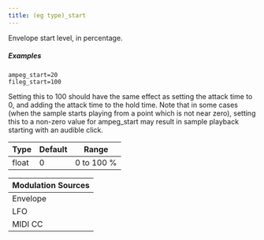 ```yaml
---
title: (eg type)_start
---
```

Envelope start level, in percentage.

##### Examples

```
ampeg_start=20
fileg_start=100
```

Setting this to 100 should have the same effect as setting the attack time to 0,
and adding the attack time to the hold time.
Note that in some cases (when the sample starts playing from a point which is
not near zero), setting this to a non-zero value for ampeg_start may result in
sample playback starting with an audible click.

| Type  | Default | Range      |
| ---   | ---     | ---        |
| float | 0       | 0 to 100 % |

| Modulation Sources
|           ---
| Envelope | ✓ |
| LFO      | X |
| MIDI CC  | ✓ | (eg type)_start_onccN
